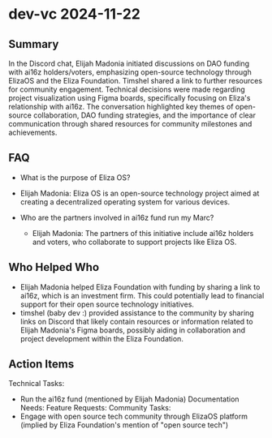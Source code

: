 # dev-vc 2024-11-22

## Summary
 In the Discord chat, Elijah Madonia initiated discussions on DAO funding with ai16z holders/voters, emphasizing open-source technology through ElizaOS and the Eliza Foundation. Timshel shared a link to further resources for community engagement. Technical decisions were made regarding project visualization using Figma boards, specifically focusing on Eliza's relationship with ai16z. The conversation highlighted key themes of open-source collaboration, DAO funding strategies, and the importance of clear communication through shared resources for community milestones and achievements.

## FAQ
 - What is the purpose of Eliza OS?
  - Elijah Madonia: Eliza OS is an open-source technology project aimed at creating a decentralized operating system for various devices.

- Who are the partners involved in ai16z fund run my Marc?
  - Elijah Madonia: The partners of this initiative include ai16z holders and voters, who collaborate to support projects like Eliza OS.

## Who Helped Who
 - Elijah Madonia helped Eliza Foundation with funding by sharing a link to ai16z, which is an investment firm. This could potentially lead to financial support for their open source technology initiatives.
- timshel (baby dev :) provided assistance to the community by sharing links on Discord that likely contain resources or information related to Elijah Madonia's Figma boards, possibly aiding in collaboration and project development within the Eliza Foundation.

## Action Items
 Technical Tasks:
  - Run the ai16z fund (mentioned by Elijah Madonia)
Documentation Needs:
Feature Requests:
Community Tasks:
- Engage with open source tech community through ElizaOS platform (implied by Eliza Foundation's mention of "open source tech")

